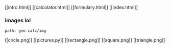 [[intro.html]]
[[calculator.html]]
[[formulary.html]]
[[index.html]]

### images lol
```expander
path: geo-calc/img
```
[[circle.png]]
[[pictures.py]]
[[rectangle.png]]
[[square.png]]
[[triangle.png]]
